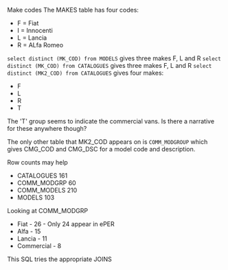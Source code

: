 ﻿Make codes
The MAKES table has four codes:

- F = Fiat
- I = Innocenti
- L = Lancia
- R = ALfa Romeo

`select distinct (MK_COD) from MODELS` gives three makes F, L and R
`select distinct (MK_COD) from CATALOGUES` gives three makes F, L and R
`select distinct (MK2_COD) from CATALOGUES` gives four makes:
- F
- L
- R
- T

The 'T' group seems to indicate the commercial vans.  Is there a narrative for these anywhere though?

The only other table that MK2_COD appears on is `COMM_MODGROUP` which gives CMG_COD and CMG_DSC for a model code and description.

Row counts may help

- CATALOGUES  161
- COMM_MODGRP 60
- COMM_MODELS 210
- MODELS 103 

Looking at COMM_MODGRP
- Fiat - 26 - Only 24 appear in ePER
- Alfa - 15
- Lancia - 11
- Commercial - 8

This SQL tries the appropriate JOINS


